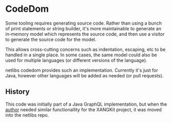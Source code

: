 # CodeDom

Some tooling requires generating source code.  Rather than using a bunch of print statements or string builder, it's more maintainable to generate an in-memory model which represents the source code, and then use a visitor to generate the source code for the model.

This allows cross-cutting concerns such as indentation, escaping, etc to be handled in a single place.  In some cases, the same model could also be used for multiple languages (or different versions of the language).

netlibs codedom provides such an implementation.  Currently it's just for Java, however other languages will be added as needed (or pull requests).

## History

This code was initially part of a Java GraphQL implementation, but when the [author](https://github.com/zourzouvillys) needed similar functionallity for the XANGKit project, it was moved into the netlibs repo.

